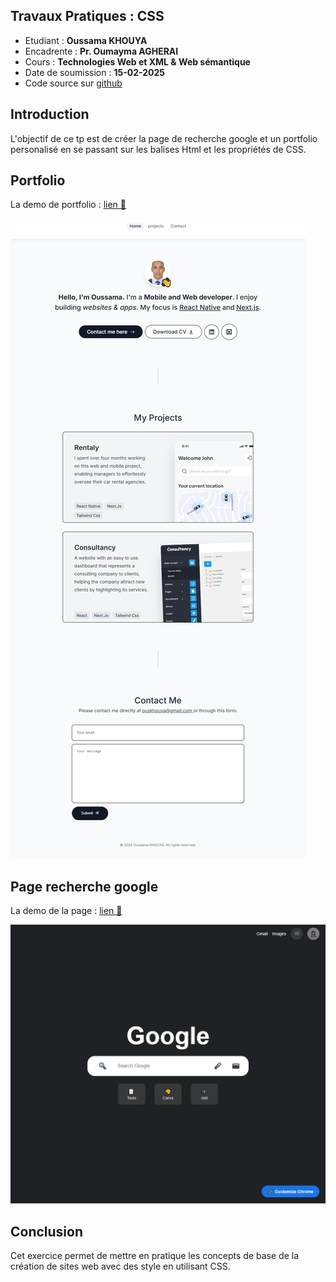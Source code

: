 ## Travaux Pratiques : CSS
- Etudiant : **Oussama KHOUYA**
- Encadrente : **Pr. Oumayma AGHERAI**
- Cours : **Technologies Web et XML & Web sémantique**
- Date de soumission : **15-02-2025**
- Code source sur [github](https://github.com/khouya-ai/TP-web)

## Introduction
L'objectif de ce tp est de créer la page de recherche google et un portfolio personalisé en se passant sur les balises Html et les propriétés de CSS. 

## Portfolio
La demo de portfolio :  [lien 🔗](https://khouya-ai.github.io/TP-web/TP2/code/index.html)

![potfolio.png](code%2Fimg%2Fpotfolio.png)

## Page recherche google
La demo de la page : [lien 🔗](https://khouya-ai.github.io/TP-web/TP2/code/google.html)

![google.png](code%2Fimg%2Fgoogle.png)


## Conclusion
Cet exercice permet de mettre en pratique les concepts de base de la création de sites web avec des style en utilisant CSS.